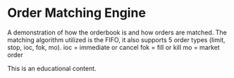 # Order Matching Engine
A demonstration of how the orderbook is and how orders are matched. The matching algorithm utilized is the FIFO, it also supports 5 order types (limit, stop, ioc, fok, mo).
ioc = immediate or cancel
fok = fill or kill
mo = market order

This is an educational content.

